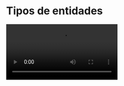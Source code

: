 # Tipos de entidades

![](https://digi21.blob.core.windows.net/videos-ayuda/desarrollo/9.%20Tipos%20de%20entidades.mp4)



